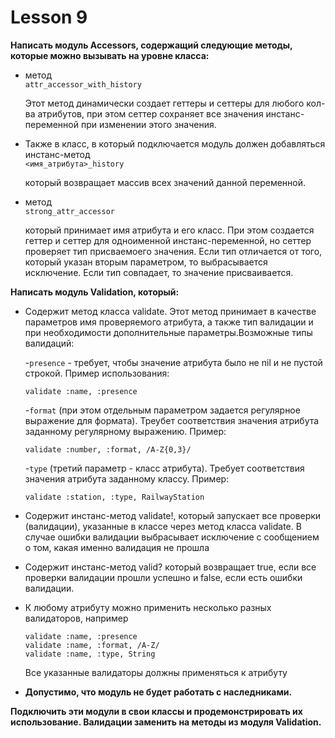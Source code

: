 # Lesson 9

**Написать модуль Acсessors, содержащий следующие методы, которые можно вызывать на уровне класса:**

* метод   
`attr_accessor_with_history`

  Этот метод динамически создает геттеры и сеттеры для любого кол-ва атрибутов, при этом сеттер сохраняет все значения инстанс-переменной при изменении этого значения.
 
* Также в класс, в который подключается модуль должен добавляться инстанс-метод  
`<имя_атрибута>_history`

  который возвращает массив всех значений данной переменной.

* метод  
`strong_attr_accessor`

  который принимает имя атрибута и его класс. При этом создается геттер и сеттер для одноименной инстанс-переменной, но сеттер проверяет тип присваемоего значения. Если тип отличается от того, который указан вторым параметром, то выбрасывается исключение. Если тип совпадает, то значение присваивается.

**Написать модуль Validation, который:**

* Содержит метод класса validate. Этот метод принимает в качестве параметров имя проверяемого атрибута, а также тип валидации и при необходимости дополнительные параметры.Возможные типы валидаций:

  -`presence` - требует, чтобы значение атрибута было не nil и не пустой строкой. Пример использования:  
  
  `validate :name, :presence`
  
  -`format` (при этом отдельным параметром задается регулярное выражение для формата). Треубет соответствия значения атрибута заданному регулярному выражению. Пример:
  
  `validate :number, :format, /A-Z{0,3}/`
 

  -`type` (третий параметр - класс атрибута). Требует соответствия значения атрибута заданному классу. Пример:
  
  `validate :station, :type, RailwayStation`
 
* Содержит инстанс-метод validate!, который запускает все проверки (валидации), указанные в классе через метод класса validate. В случае ошибки валидации выбрасывает исключение с сообщением о том, какая именно валидация не прошла
* Содержит инстанс-метод valid? который возвращает true, если все проверки валидации прошли успешно и false, если есть ошибки валидации.
* К любому атрибуту можно применить несколько разных валидаторов, например
  ```
  validate :name, :presence
  validate :name, :format, /A-Z/
  validate :name, :type, String
  ```
  Все указанные валидаторы должны применяться к атрибуту
 * **Допустимо, что модуль не будет работать с наследниками.**

**Подключить эти модули в свои классы и продемонстрировать их использование. Валидации заменить на методы из модуля Validation.**

